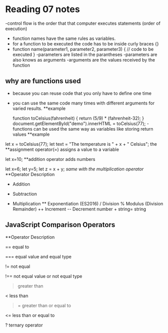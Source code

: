 # Reading 07 notes
-control flow is the order that that computer executes statements (order of execution)
- function names have the same rules as variables.
- for a function to be executed the code has to be inside curly braces {}
- function name(parameter1, parameter2, parameter3) {
  // code to be executed
}
-parameters are listed in the parantheses
-parameters are also knows as arguments
-arguments are the values received by the function

## why are functions used
- because you can reuse code that you only have to define one time
- you can use the same code many times with different arguments for varied results.
 **example
 
  function toCelsius(fahrenheit) {
  return (5/9) * (fahrenheit-32);
}
document.getElementById("demo").innerHTML = toCelsius(77);
-functions can be used the same way as variables like storing return values
**example 

let x = toCelsius(77);
let text = "The temperature is " + x + " Celsius";
the **assignment operator(=) assigns a value to a variable

let x=10;
**addition operator adds numbers

let x=6;
let y=5;
let z = x + y;
*same with the multiplication operator*
**Operator	Description
+	Addition
-	Subtraction
*	Multiplication
**	Exponentiation (ES2016)
/	Division
%	Modulus (Division Remainder)
++	Increment
--	Decrement
number + string= string
## JavaScript Comparison Operators
**Operator	Description

==	equal to

===	equal value and equal type

!=	not equal

!==	not equal value or not equal type

  >	greater than

  <	less than

  >=	greater than or equal to

  <=	less than or equal to

?	ternary operator

